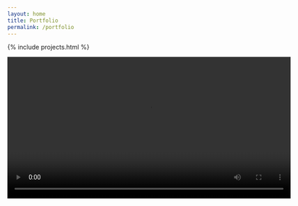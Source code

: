 ```yaml
---
layout: home
title: Portfolio
permalink: /portfolio
---
```


{% include projects.html %}

<center>
<video width="640" controls src="{{site.url}}{{site.baseurl}}/assets/video/painting.mov">
</center>